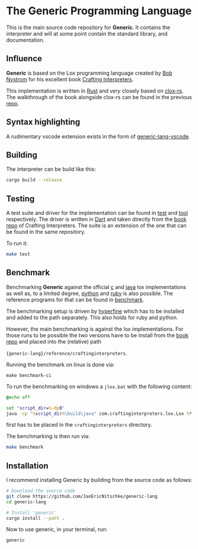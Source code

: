 # The Generic Programming Language

This is the main source code repository for **Generic**. It contains the interpreter and will at some point contain the
standard library, and documentation.

## Influence

**Generic** is based on the Lox programming language created by [Bob Nystrom](https://twitter.com/intent/user?screen_name=munificentbob) for his excellent book [Crafting Interpreters](https://craftinginterpreters.com).

This implementation is written in [Rust](https://github.com/rust-lang/rust) and *very* closely based on [clox-rs](https://github.com/abesto/clox-rs/). The walkthrough of the book alongside clox-rs can be found in the previous [repo](https://github.com/JanEricNitschke/CraftingInterpreters).

## Syntax highlighting

A rudimentary vscode extension exists in the form of [generic-lang-vscode](https://github.com/JanEricNitschke/generic-lang-vscode).

## Building

The interpreter can be build like this:
```bash
cargo build --release
```

## Testing

A test suite and driver for the implementation can be found in [test](test) and [tool](tool) respectively.
The driver is written in [Dart](https://dart.dev/) and taken directly from the [book repo](https://github.com/munificent/craftinginterpreters) of Crafting Interpreters.
The suite is an extension of the one that can be found in the same repository.

To run it:
```bash
make test
```

## Benchmark

Benchmarking **Generic** against the official [c](https://github.com/munificent/craftinginterpreters/tree/master/c) and [java](https://github.com/munificent/craftinginterpreters/tree/master/java/com/craftinginterpreters) lox implementations as well as, to a limited degree, [python](https://www.python.org/) and [ruby](https://www.ruby-lang.org/) is also possible. The reference programs for that can be found in [benchmark](benchmark).

The benchmarking setup is driven by [hyperfine](https://github.com/sharkdp/hyperfine) which has to be installed and added to the path separately.
This also holds for ruby and python.

However, the main benchmarking is against the lox implementations. For those runs to be possible the two versions have to be install from the [book repo](https://github.com/munificent/craftinginterpreters)
and placed into the (relative) path

`{generic-lang}/reference/craftinginterpreters`.

Running the benchmark on linux is done via:
```
make benchmark-ci
```

To run the benchmarking on windows a `jlox.bat` with the following content:
```bat
@echo off

set "script_dir=%~dp0"
java -cp "%script_dir%\build\java" com.craftinginterpreters.lox.Lox %*
```

first has to be placed in the `craftinginterpreters` directory.

The benchmarking is then run via:
```bash
make benchmark
```

## Installation

I recommend installing Generic by building from the source code as follows:

```bash
# Download the source code
git clone https://github.com/JanEricNitschke/generic-lang
cd generic-lang

# Install 'generic'
cargo install --path .
```

Now to use generic, in your terminal, run:
```bash
generic
```
